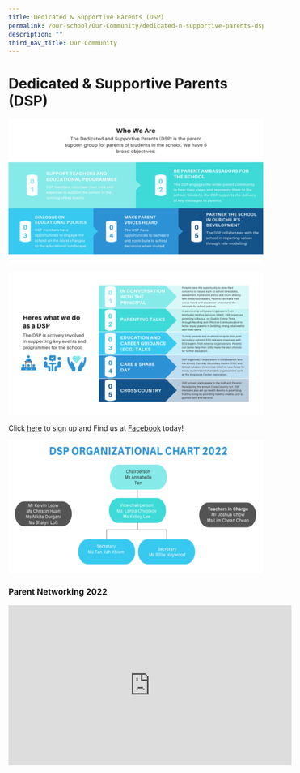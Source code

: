 ```yaml
---
title: Dedicated & Supportive Parents (DSP)
permalink: /our-school/Our-Community/dedicated-n-supportive-parents-dsp/
description: ""
third_nav_title: Our Community
---
```

# Dedicated & Supportive Parents (DSP)

![](/images/Our%20Community/1%20v2.png)

![](/images/Our%20Community/_2.png)


Click <a href="https://go.gov.sg/dmn-dsp-sign-up" target="_blank">here</a> to sign up and Find us at <a href="https://www.facebook.com/DunmanDSP?fref=ts" target="_blank">Facebook</a> today!

![](/images/Our%20Community/WhoWeAreDSP2022v1.png)

### Parent Networking 2022

<iframe width="560" height="315" src="https://www.youtube.com/embed/yRzog4jgnQU" title="YouTube video player" frameborder="0" allow="accelerometer; autoplay; clipboard-write; encrypted-media; gyroscope; picture-in-picture" allowfullscreen></iframe>